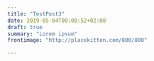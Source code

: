```yaml
---
title: "TestPost3"
date: 2019-05-04T00:00:52+02:00
draft: true
summary: "Lorem ipsum"
frontimage: "http://placekitten.com/800/800"

---
```



